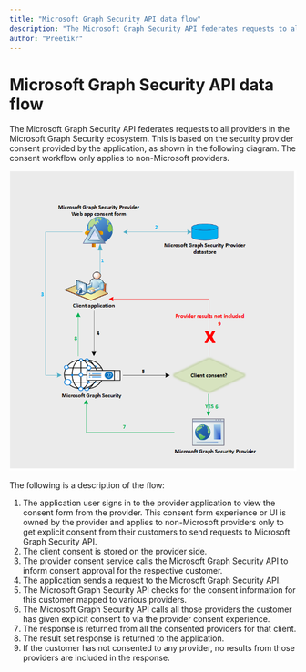 ```yaml
---
title: "Microsoft Graph Security API data flow"
description: "The Microsoft Graph Security API federates requests to all providers in the Microsoft Graph Security ecosystem. This is based on the security provider consent provided by the application, as shown in the following diagram. The consent workflow only applies to non-Microsoft providers."
author: "Preetikr"
---
```


# Microsoft Graph Security API data flow

The Microsoft Graph Security API federates requests to all providers in the Microsoft Graph Security ecosystem. This is based on the security provider consent provided by the application, as shown in the following diagram. The consent workflow only applies to non-Microsoft providers.

![security_dataflow_1.png](./images/security-dataflow-1.png)

The following is a description of the flow:

1. The application user signs in to the provider application to view the consent form from the provider. This consent form experience or UI is owned by the provider and applies to non-Microsoft providers only to get explicit consent from their customers to send requests to Microsoft Graph Security API.
2. The client consent is stored on the provider side.
3. The provider consent service calls the Microsoft Graph Security API to inform consent approval for the respective customer.
4. The application sends a request to the Microsoft Graph Security API.
5. The Microsoft Graph Security API checks for the consent information for this customer mapped to various providers.
6. The Microsoft Graph Security API calls all those providers the customer has given explicit consent to via the provider consent experience.
7. The response is returned from all the consented providers for that client.
8. The result set response is returned to the application.
9. If the customer has not consented to any provider, no results from those providers are included in the response.
